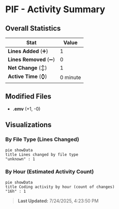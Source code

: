 # PIF - Activity Summary 

## Overall Statistics

| Stat                   | Value                                                             |
| ---------------------- | ----------------------------------------------------------------- |
| **Lines Added** (➕)   | 1                                          |
| **Lines Removed** (➖) | 0                                        |
| **Net Change** (↕)    | 1                |
| **Active Time** (⌚)   | 0 minute |


## Modified Files
- **.emv** (+1, -0)

## Visualizations

### By File Type (Lines Changed)

```mermaid
pie showData
title Lines changed by file type
"unknown" : 1
```

### By Hour (Estimated Activity Count)

```mermaid
pie showData
title Coding activity by hour (count of changes)
"16h" : 1
```


> **Last Updated:** 7/24/2025, 4:23:50 PM
